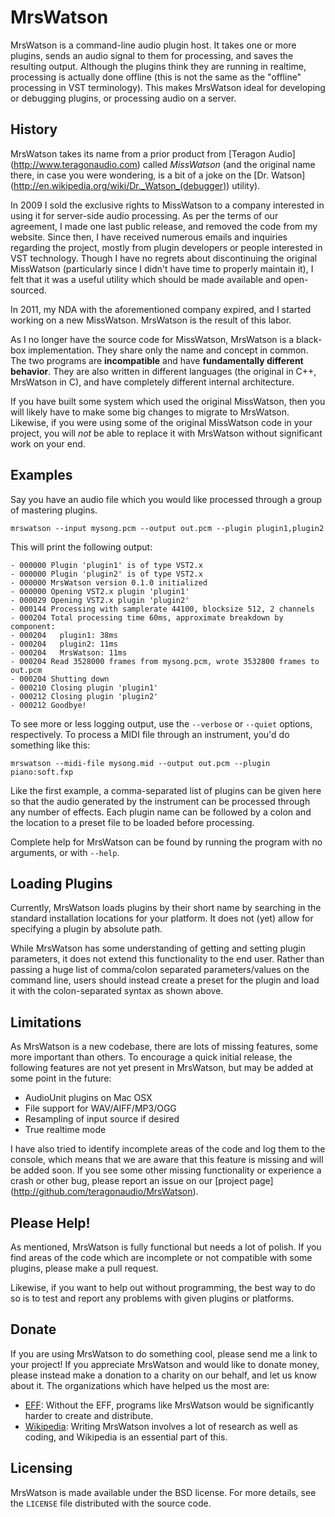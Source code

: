MrsWatson
=========

MrsWatson is a command-line audio plugin host. It takes one or more plugins,
sends an audio signal to them for processing, and saves the resulting output.
Although the plugins think they are running in realtime, processing is
actually done offline (this is not the same as the "offline" processing in VST
terminology). This makes MrsWatson ideal for developing or debugging plugins,
or processing audio on a server.

History
-------

MrsWatson takes its name from a prior product from [Teragon Audio]
(http://www.teragonaudio.com) called *MissWatson* (and the original name there,
in case you were wondering, is a bit of a joke on the [Dr.  Watson]
(http://en.wikipedia.org/wiki/Dr._Watson_(debugger)) utility).

In 2009 I sold the exclusive rights to MissWatson to a company interested in
using it for server-side audio processing. As per the terms of our agreement,
I made one last public release, and removed the code from my website. Since
then, I have received numerous emails and inquiries regarding the project,
mostly from plugin developers or people interested in VST technology. Though I
have no regrets about discontinuing the original MissWatson (particularly
since I didn't have time to properly maintain it), I felt that it was a useful
utility which should be made available and open-sourced.

In 2011, my NDA with the aforementioned company expired, and I started working
on a new MissWatson. MrsWatson is the result of this labor.

As I no longer have the source code for MissWatson, MrsWatson is a black-box
implementation. They share only the name and concept in common. The two
programs are **incompatible** and have **fundamentally different behavior**.
They are also written in different languages (the original in C++, MrsWatson
in C), and have completely different internal architecture.

If you have built some system which used the original MissWatson, then you
will likely have to make some big changes to migrate to MrsWatson. Likewise,
if you were using some of the original MissWatson code in your project, you
will *not* be able to replace it with MrsWatson without significant work on
your end.

Examples
--------

Say you have an audio file which you would like processed through a group of
mastering plugins.

    mrswatson --input mysong.pcm --output out.pcm --plugin plugin1,plugin2

This will print the following output:

    - 000000 Plugin 'plugin1' is of type VST2.x
    - 000000 Plugin 'plugin2' is of type VST2.x
    - 000000 MrsWatson version 0.1.0 initialized
    - 000000 Opening VST2.x plugin 'plugin1'
    - 000029 Opening VST2.x plugin 'plugin2'
    - 000144 Processing with samplerate 44100, blocksize 512, 2 channels
    - 000204 Total processing time 60ms, approximate breakdown by component:
    - 000204   plugin1: 38ms
    - 000204   plugin2: 11ms
    - 000204   MrsWatson: 11ms
    - 000204 Read 3528000 frames from mysong.pcm, wrote 3532800 frames to out.pcm
    - 000204 Shutting down
    - 000210 Closing plugin 'plugin1'
    - 000212 Closing plugin 'plugin2'
    - 000212 Goodbye!

To see more or less logging output, use the `--verbose` or `--quiet` options,
respectively.  To process a MIDI file through an instrument, you'd do
something like this:

    mrswatson --midi-file mysong.mid --output out.pcm --plugin piano:soft.fxp

Like the first example, a comma-separated list of plugins can be given here so
that the audio generated by the instrument can be processed through any number
of effects. Each plugin name can be followed by a colon and the location to a
preset file to be loaded before processing.

Complete help for MrsWatson can be found by running the program with no
arguments, or with `--help`.

Loading Plugins
---------------

Currently, MrsWatson loads plugins by their short name by searching in the
standard installation locations for your platform. It does not (yet) allow for
specifying a plugin by absolute path.

While MrsWatson has some understanding of getting and setting plugin
parameters, it does not extend this functionality to the end user. Rather than
passing a huge list of comma/colon separated parameters/values on the command
line, users should instead create a preset for the plugin and load it with the
colon-separated syntax as shown above.

Limitations
-----------

As MrsWatson is a new codebase, there are lots of missing features, some more
important than others. To encourage a quick initial release, the following
features are not yet present in MrsWatson, but may be added at some point in
the future:

  * AudioUnit plugins on Mac OSX
  * File support for WAV/AIFF/MP3/OGG
  * Resampling of input source if desired
  * True realtime mode

I have also tried to identify incomplete areas of the code and log them to the
console, which means that we are aware that this feature is missing and will
be added soon. If you see some other missing functionality or experience a
crash or other bug, please report an issue on our [project page]
(http://github.com/teragonaudio/MrsWatson).

Please Help!
------------

As mentioned, MrsWatson is fully functional but needs a lot of polish. If you
find areas of the code which are incomplete or not compatible with some
plugins, please make a pull request.

Likewise, if you want to help out without programming, the best way to do so
is to test and report any problems with given plugins or platforms.

Donate
------

If you are using MrsWatson to do something cool, please send me a link to your
project! If you appreciate MrsWatson and would like to donate money, please
instead make a donation to a charity on our behalf, and let us know about it.
The organizations which have helped us the most are:

  * [EFF](https://supporters.eff.org/donate): Without the EFF, programs like
    MrsWatson would be significantly harder to create and distribute.
  * [Wikipedia](http://wikimediafoundation.org/wiki/WMFJA085/en): Writing
    MrsWatson involves a lot of research as well as coding, and Wikipedia is
    an essential part of this.

Licensing
---------

MrsWatson is made available under the BSD license. For more details, see the
`LICENSE` file distributed with the source code.

